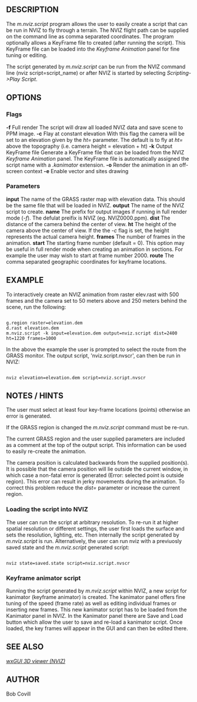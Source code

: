 
## DESCRIPTION

The *m.nviz.script* program allows the user to easily create a script
that can be run in NVIZ to fly through a terrain.
The NVIZ flight path can be supplied on the command line as comma
separated coordinates. The program optionally allows a KeyFrame
file to created (after running the script). This KeyFrame file can
be loaded into the *Keyframe Animation* panel for fine
tuning or editing.

The script generated by *m.nviz.script* can be run from the NVIZ
command line (nviz script=script\_name) or after NVIZ is started by
selecting *Scripting->Play Script*.

## OPTIONS

### Flags

**-f**
Full render
The script will draw all loaded NVIZ data and save scene to PPM image.
**-c**
Flay at constant elevation
With this flag the camera will be set to an elevation given by the
*ht=* parameter. The default is to fly at *ht=*
above the topography (i.e. camera height = elevation + ht)
**-k**
Output KeyFrame file
Generate a KeyFrame file that can be loaded from the NVIZ
*Keyframe Animation* panel. The KeyFrame file is
automatically assigned the script name with a
*.kanimator* extension.
**-o**
Render the animation in an off-screen context
**-e**
Enable vector and sites drawing

### Parameters

**input**
The name of the GRASS raster map with elevation data.
This should be the same file that will be loaded in NVIZ.
**output**
The name of the NVIZ script to create.
**name**
The prefix for output images if running in full render mode (*-f*).
The defulat preifix is NVIZ (eg. NVIZ0000.ppm).
**dist**
The distance of the camera behind the center of view.
**ht**
The height of the camera above the center of view.
If the the *-c* flag is set, the height represents the actual camera height.
**frames**
The number of frames in the animation.
**start**
The starting frame number (default = 0).
 This option may be useful in full render mode when creating an
animation in sections. For example the user may wish to start at frame
number 2000.
**route**
The comma separated geographic coordinates for keyframe locations.

## EXAMPLE

To interactively create an NVIZ animation from raster elev.rast with
500 frames and the camera set to 50 meters above and 250 meters behind
the scene, run the following:

```

g.region raster=elevation.dem
d.rast elevation.dem
m.nviz.script -k input=elevation.dem output=nviz.script dist=2400 ht=1220 frames=1000

```

In the above the example the user is prompted to select the route from the GRASS monitor.
The output script, 'nviz.script.nvscr', can then be run in NVIZ:

```

nviz elevation=elevation.dem script=nviz.script.nvscr

```

## NOTES / HINTS

The user must select at least four key-frame locations (points)
otherwise an error is generated.

If the GRASS region is changed the *m.nviz.script* command must be re-run.

The current GRASS region and the user supplied parameters are included
as a comment at the top of the output script. This information can be
used to easily re-create the animation.

The camera position is calculated backwards from the supplied
position(s). It is possible that the camera position will lie outside
the current window, in which case a non-fatal error is generated
(Error: selected point is outside region). This error can result in
jerky movements during the animation. To correct this problem reduce
the *dist=* parameter or increase the current region.

### Loading the script into NVIZ

The user can run the script at arbitrary resolution. To re-run it at
higher spatial resolution or different settings, the user first loads
the surface and sets the resolution, lighting, etc. Then internally
the script generated by *m.nviz.script* is run. Alternatively, the
user can run nviz with a previuosly saved state and the
*m.nviz.script* generated script:

```

nviz state=saved.state script=nviz.script.nvscr

```

### Keyframe animator script

Running the script generated by *m.nviz.script* within NVIZ, a new script for
kanimator (keyframe animator) is created. The kanimator panel offers
fine tuning of the speed (frame rate) as well as editing individual
frames or inserting new frames. This new kanimator script has to be
loaded from the Kanimator panel in NVIZ. In the Kanimator panel there
are Save and Load button which allow the user to save and re-load a
kanimator script. Once loaded, the key frames will appear in the GUI
and can then be edited there.

## SEE ALSO

*[wxGUI 3D viewer (NVIZ)](wxGUI.nviz.html)*

## AUTHOR

Bob Covill
